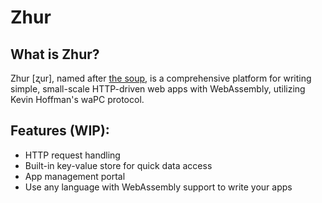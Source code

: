 # Zhur

## What is Zhur?

Zhur [ʐur], named after [the soup](https://en.wikipedia.org/wiki/West_Slavic_fermented_cereal_soups#Poland), is a comprehensive platform for writing simple, small-scale HTTP-driven web apps with WebAssembly, utilizing Kevin Hoffman's waPC protocol.

## Features (WIP):

- HTTP request handling
- Built-in key-value store for quick data access
- App management portal
- Use any language with WebAssembly support to write your apps